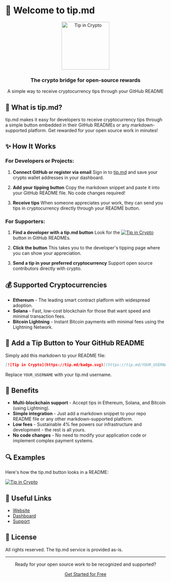 # 👋 Welcome to tip.md

<div align="center">
  <a href="https://tip.md/tipdotmd">
    <img src="https://tip.md/badge.svg" alt="Tip in Crypto" width="150">
  </a>
  <h3>The crypto bridge for open-source rewards</h3>
  <p>A simple way to receive cryptocurrency tips through your GitHub README</p>
</div>

## 🚀 What is tip.md?

tip.md makes it easy for developers to receive cryptocurrency tips through a simple button embedded in their GitHub READMEs or any markdown-supported platform. Get rewarded for your open source work in minutes!

## ✨ How It Works

### For Developers or Projects:

1. **Connect GitHub or register via email**
   Sign in to [tip.md](https://tip.md) and save your crypto wallet addresses in your dashboard.

2. **Add your tipping button**
   Copy the markdown snippet and paste it into your GitHub README file. No code changes required!

3. **Receive tips**
   When someone appreciates your work, they can send you tips in cryptocurrency directly through your README button.

### For Supporters:

1. **Find a developer with a tip.md button**
   Look for the [![Tip in Crypto](https://tip.md/badge.svg)](https://tip.md/tipdotmd) button in GitHub READMEs.

2. **Click the button**
   This takes you to the developer's tipping page where you can show your appreciation.

3. **Send a tip in your preferred cryptocurrency**
   Support open source contributors directly with crypto.

## 💰 Supported Cryptocurrencies

- **Ethereum** - The leading smart contract platform with widespread adoption.
- **Solana** - Fast, low-cost blockchain for those that want speed and minimal transaction fees.
- **Bitcoin Lightning** - Instant Bitcoin payments with minimal fees using the Lightning Network.

## 🔗 Add a Tip Button to Your GitHub README

Simply add this markdown to your README file:

```markdown
[![Tip in Crypto](https://tip.md/badge.svg)](https://tip.md/YOUR_USERNAME)
```

Replace `YOUR_USERNAME` with your tip.md username.

## 🌟 Benefits

- **Multi-blockchain support** - Accept tips in Ethereum, Solana, and Bitcoin (using Lightning).
- **Simple integration** - Just add a markdown snippet to your repo README file or any other markdown-supported platform.
- **Low fees** - Sustainable 4% fee powers our infrastructure and development - the rest is all yours.
- **No code changes** - No need to modify your application code or implement complex payment systems.

## 🔍 Examples

Here's how the tip.md button looks in a README:

[![Tip in Crypto](https://tip.md/badge.svg)](https://tip.md/tipdotmd)

## 🔗 Useful Links

- [Website](https://tip.md)
- [Dashboard](https://tip.md/dashboard)
- [Support](mailto:support@tip.md)

## 📄 License

All rights reserved. The tip.md service is provided as-is.

---

<div align="center">
  <p>Ready for your open source work to be recognized and supported?</p>
  <p><a href="https://tip.md/auth">Get Started for Free</a></p>
</div>
